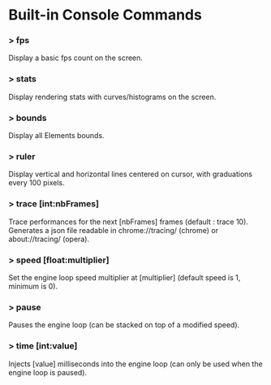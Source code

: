 # Built-in Console Commands

### > fps
Display a basic fps count on the screen.

### > stats
Display rendering stats with curves/histograms on the screen.

### > bounds
Display all Elements bounds.

### > ruler
Display vertical and horizontal lines centered on cursor, with graduations every 100 pixels.

### > trace [int:nbFrames]
Trace performances for the next [nbFrames] frames (default : trace 10).
Generates a json file readable in chrome://tracing/ (chrome) or about://tracing/ (opera).

### > speed [float:multiplier]
Set the engine loop speed multiplier at [multiplier] (default speed is 1, minimum is 0).

### > pause
Pauses the engine loop (can be stacked on top of a modified speed).

### > time [int:value]
Injects [value] milliseconds into the engine loop (can only be used when the engine loop is paused).
